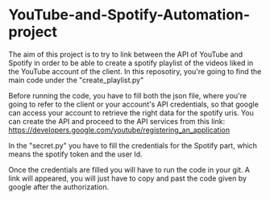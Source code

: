 # YouTube-and-Spotify-Automation-project

The aim of this project is to try to link between the API of YouTube and Spotify in order to be able to create a spotify playlist of the videos liked in the YouTube account of the client.
In this reposotiry, you're going to find the main code under the "create_playlist.py" 

Before running the code, you have to fill both the json file, where you're going to refer to the client or your account's API credentials, so that google can access your account to retrieve the right data for the spotify uris. You can create the API and proceed to the API services from this link: https://developers.google.com/youtube/registering_an_application 

In the "secret.py" you have to fill the credentials for the Spotify part, which means the spotify token and the user Id. 

Once the credentials are filled you will have to run the code in your git. A link will appeared, you will just have to copy and past the code given by google after the authorization.

